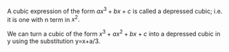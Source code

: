 A cubic expression of the form $ax^{3}+bx+c$ is called a depressed
cubic; i.e. it is one with n term in $x^{2}.$

We can turn a cubic of the form $x^{3}+ax^{2}+bx+c$ into a depressed
cubic in y using the substitution y=x+a/3.
